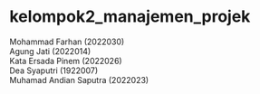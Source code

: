 # kelompok2_manajemen_projek

Mohammad Farhan   (2022030) <br/>
Agung Jati 	    	(2022014) <br/>
Kata Ersada Pinem 	(2022026) <br/>
Dea Syaputri 	     	(1922007) <br/>
Muhamad Andian Saputra	(2022023) <br/>
